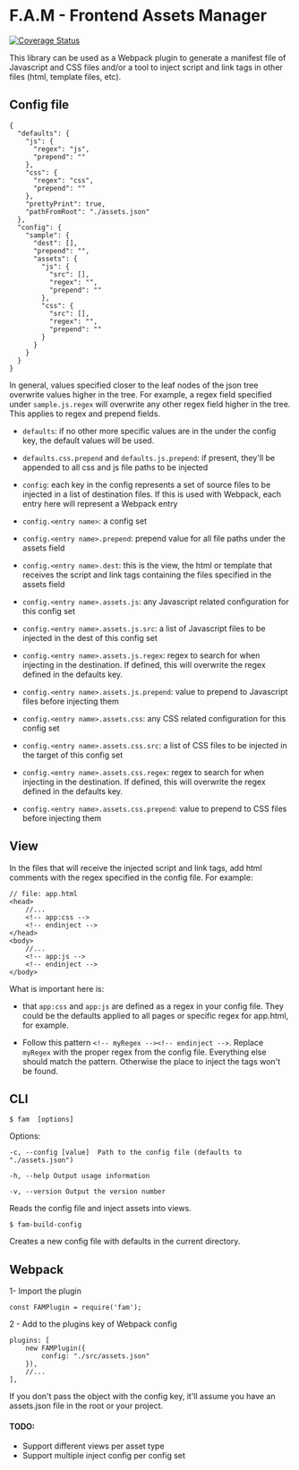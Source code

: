 #  F.A.M - Frontend Assets Manager

[![Coverage Status](https://coveralls.io/repos/github/rafaelrozon/frontend-assets-manager/badge.svg?branch=master)](https://coveralls.io/github/rafaelrozon/frontend-assets-manager?branch=master)

This library can be used as a Webpack plugin to generate a manifest file of Javascript and CSS files and/or a tool to inject script and link tags in other files (html, template files, etc).


##  Config file

    {
      "defaults": {
        "js": {
          "regex": "js",
          "prepend": ""
        },
        "css": {
          "regex": "css",
          "prepend": ""
        },
        "prettyPrint": true,
        "pathFromRoot": "./assets.json"
      },
      "config": {
        "sample": {
          "dest": [],
          "prepend": "",
          "assets": {
            "js": {
              "src": [],
              "regex": "",
              "prepend": ""
            },
            "css": {
              "src": [],
              "regex": "",
              "prepend": ""
            }
          }
        }
      }
    }

In general, values specified closer to the leaf nodes of the json tree overwrite values higher in the tree. For example, a regex field specified under `sample.js.regex` will overwrite any other regex field higher in the tree. This applies to regex and prepend fields.

-  `defaults`: if no other more specific values are in the under the config key, the default values will be used.

-  `defaults.css.prepend` and `defaults.js.prepend`: if present, they'll be appended to all css and js file paths to be injected

-  `config`: each key in the config represents a set of source files to be injected in a list of destination files. If this is used with Webpack, each entry here will represent a Webpack entry

-  `config.<entry name>`: a config set

- `config.<entry name>.prepend`: prepend value for all file paths under the assets field

-  `config.<entry name>.dest`: this is the view, the html or template that receives the script and link tags containing the files specified in the assets field

-  `config.<entry name>.assets.js`: any Javascript related configuration for this config set

-  `config.<entry name>.assets.js.src`: a list of Javascript files to be injected in the dest of this config set

-  `config.<entry name>.assets.js.regex`: regex to search for when injecting in the destination. If defined, this will overwrite the regex defined in the defaults key.

-  `config.<entry name>.assets.js.prepend`: value to prepend to Javascript files before injecting them

-  `config.<entry name>.assets.css`: any CSS related configuration for this config set

-  `config.<entry name>.assets.css.src`: a list of CSS files to be injected in the target of this config set

-  `config.<entry name>.assets.css.regex`: regex to search for when injecting in the destination. If defined, this will overwrite the regex defined in the defaults key.

-  `config.<entry name>.assets.css.prepend`: value to prepend to CSS files before injecting them


##  View
In the files that will receive the injected script and link tags, add html comments with the regex specified in the config file. For example:

    // file: app.html
    <head>
        //...
        <!-- app:css -->
        <!-- endinject -->
    </head>
    <body>
        //...
        <!-- app:js -->
        <!-- endinject -->
    </body>

What is important here is:
-  that `app:css` and `app:js` are defined as a regex in your config file. They could be the defaults applied to all pages or specific regex for app.html, for example.

- Follow this pattern `<!-- myRegex --><!-- endinject -->`.  Replace `myRegex` with the proper regex from the config file. Everything else should  match the pattern. Otherwise the place to inject the tags won't be found.



##  CLI

    $ fam  [options]

Options:

    -c, --config [value]  Path to the config file (defaults to "./assets.json")

    -h, --help Output usage information

    -v, --version Output the version number

Reads the config file and inject assets into views.

    $ fam-build-config

Creates a new config file with defaults in the current directory.



##  Webpack

1- Import the plugin

    const FAMPlugin = require('fam');

2 - Add to the plugins key of Webpack config


    plugins: [
        new FAMPlugin({
            config: "./src/assets.json"
        }),
        //...
    ],
If you don't pass the object with  the config key, it'll assume you have an assets.json file in the root or your project.

#### TODO:
- Support different views per asset type
- Support multiple inject config per config set


